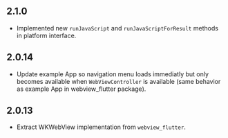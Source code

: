 ## 2.1.0

* Implemented new `runJavaScript` and `runJavaScriptForResult` methods in platform interface.

## 2.0.14

* Update example App so navigation menu loads immediatly but only becomes available when `WebViewController` is available (same behavior as example App in webview_flutter package). 

## 2.0.13

* Extract WKWebView implementation from `webview_flutter`.
